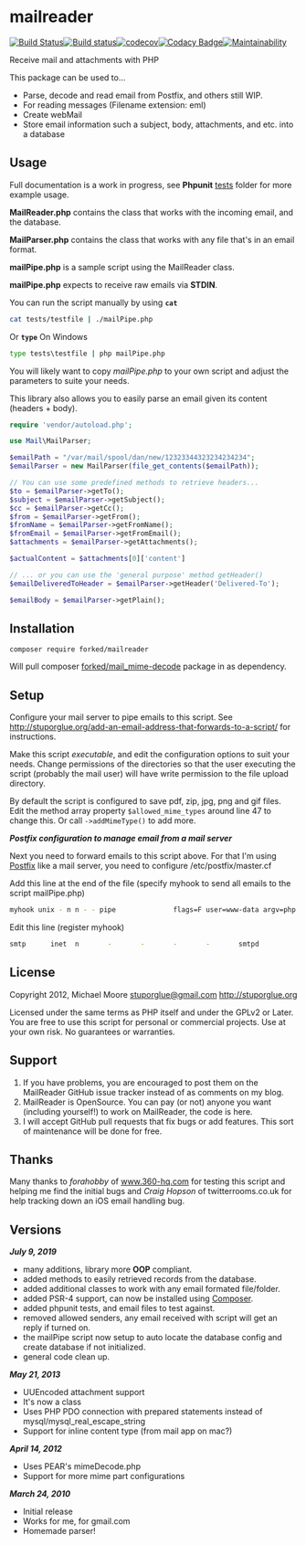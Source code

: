 mailreader
====================================

[![Build Status](https://travis-ci.org/techno-express/mailreader.svg?branch=master)](https://travis-ci.org/techno-express/mailreader)[![Build status](https://ci.appveyor.com/api/projects/status/wgxhjqdgqs189xqv/branch/master?svg=true)](https://ci.appveyor.com/project/techno-express/mailreader/branch/master)[![codecov](https://codecov.io/gh/techno-express/mailreader/branch/master/graph/badge.svg)](https://codecov.io/gh/techno-express/mailreader)[![Codacy Badge](https://api.codacy.com/project/badge/Grade/743c6ea9df90493f9bb56df8e427dfe8)](https://www.codacy.com/manual/techno-express/mailreader?utm_source=github.com&amp;utm_medium=referral&amp;utm_content=techno-express/mailreader&amp;utm_campaign=Badge_Grade)[![Maintainability](https://api.codeclimate.com/v1/badges/d55439701ae29a2bbab6/maintainability)](https://codeclimate.com/github/techno-express/mailreader/maintainability)

Receive mail and attachments with PHP

This package can be used to...

- Parse, decode and read email from Postfix, and others still WIP.
- For reading messages (Filename extension: eml)
- Create webMail
- Store email information such a subject, body, attachments, and etc. into a database

Usage
-------------------------------------

Full documentation is a work in progress, see **Phpunit** [tests](#./tests/) folder for more example usage.

**MailReader.php** contains the class that works with the incoming email, and the database.

**MailParser.php** contains the class that works with any file that's in an email format.

**mailPipe.php** is a sample script using the MailReader class.

**mailPipe.php** expects to receive raw emails via **STDIN**.

You can run the script manually by using **`cat`**

```sh
cat tests/testfile | ./mailPipe.php
```

Or **`type`** On Windows

```cmd
type tests\testfile | php mailPipe.php
```

You will likely want to copy *mailPipe.php* to your own script and adjust the parameters to suite your needs.

This library also allows you to easily parse an email given its content (headers + body).

```php
require 'vendor/autoload.php';

use Mail\MailParser;

$emailPath = "/var/mail/spool/dan/new/12323344323234234234";
$emailParser = new MailParser(file_get_contents($emailPath));

// You can use some predefined methods to retrieve headers...
$to = $emailParser->getTo();
$subject = $emailParser->getSubject();
$cc = $emailParser->getCc();
$from = $emailParser->getFrom();
$fromName = $emailParser->getFromName();
$fromEmail = $emailParser->getFromEmail();
$attachments = $emailParser->getAttachments();

$actualContent = $attachments[0]['content']

// ... or you can use the 'general purpose' method getHeader()
$emailDeliveredToHeader = $emailParser->getHeader('Delivered-To');

$emailBody = $emailParser->getPlain();
```

Installation
-------------------------------------

```shell
composer require forked/mailreader
```

Will pull composer [forked/mail_mime-decode](https://packagist.org/packages/forked/mail_mime-decode) package in as dependency.

Setup
-------------------------------------

Configure your mail server to pipe emails to this script. See
<http://stuporglue.org/add-an-email-address-that-forwards-to-a-script/>
for instructions.

Make this script *executable*, and edit the configuration options to suit your needs. Change permissions of the directories so that the user executing the script (probably the mail user) will have write permission to the file upload directory.

By default the script is configured to save pdf, zip, jpg, png and gif files. Edit the method array property `$allowed_mime_types` around line 47 to change this. Or call `->addMimeType()` to add more.

___Postfix configuration to manage email from a mail server___

Next you need to forward emails to this script above. For that I'm using [Postfix](http://www.postfix.org/) like a mail server, you need to configure /etc/postfix/master.cf

Add this line at the end of the file (specify myhook to send all emails to the script mailPipe.php)

```sh
myhook unix - n n - - pipe              flags=F user=www-data argv=php -c /etc/php5/apache2/php.ini -f /var/www/mailPipe.php ${sender} ${size} ${recipient}
```

Edit this line (register myhook)

```sh
smtp      inet  n       -       -       -       -       smtpd                   -o content_filter=myhook:dummy
```

License
-------------------------------------

Copyright 2012,
Michael Moore <stuporglue@gmail.com>
<http://stuporglue.org>

Licensed under the same terms as PHP itself and under the GPLv2 or Later.
You are free to use this script for personal or commercial projects. Use at your own risk. No guarantees or warranties.

Support
-------------------------------------

 1. If you have problems, you are encouraged to post them on the MailReader GitHub issue tracker instead of as comments on my blog.
 2. MailReader is OpenSource. You can pay (or not) anyone you want (including yourself!) to work on MailReader, the code is here.
 3. I will accept GitHub pull requests that fix bugs or add features. This sort of maintenance will be done for free.

Thanks
-------------------------------------

Many thanks to *forahobby* of www.360-hq.com for testing this script and helping me find the initial bugs and *Craig Hopson* of twitterrooms.co.uk for help tracking down an iOS email handling bug.

Versions
-------------------------------------

___July 9, 2019___

- many additions, library more **OOP** compliant.
- added methods to easily retrieved records from the database.
- added additional classes to work with any email formated file/folder.
- added PSR-4 support, can now be installed using [Composer](https://getcomposer.org).
- added phpunit tests, and email files to test against.
- removed allowed senders, any email received with script will get an reply if turned on.
- the mailPipe script now setup to auto locate the database config and create database if not initialized.
- general code clean up.

___May 21, 2013___

- UUEncoded attachment support
- It's now a class
- Uses PHP PDO connection with prepared statements instead of mysql/mysql_real_escape_string
- Support for inline content type (from mail app on mac?)

___April 14, 2012___

- Uses PEAR's mimeDecode.php
- Support for more mime part configurations

___March 24, 2010___

- Initial release
- Works for me, for gmail.com
- Homemade parser!
